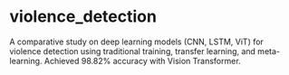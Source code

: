 # violence_detection
A comparative study on deep learning models (CNN, LSTM, ViT) for violence detection using traditional training, transfer learning, and meta-learning. Achieved 98.82% accuracy with Vision Transformer.
